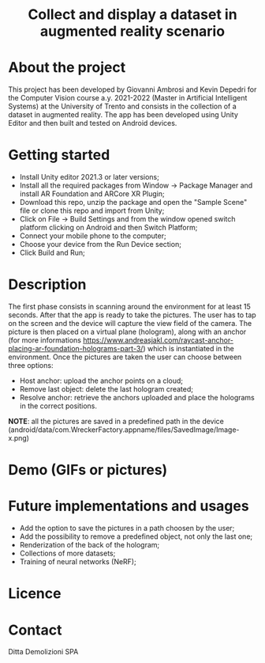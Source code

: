 # <p align="center">Collect and display a dataset in augmented reality scenario</p>

# About the project

This project has been developed by Giovanni Ambrosi and Kevin Depedri for the Computer Vision course a.y. 2021-2022 (Master in Artificial Intelligent Systems) at the University of Trento and consists in the collection of a dataset in augmented reality.
The app has been developed using Unity Editor and then built and tested on Android devices.  


# Getting started

* Install Unity editor 2021.3 or later versions;
* Install all the required packages from Window -> Package Manager and install AR Foundation and ARCore XR Plugin; 
* Download this repo, unzip the package and open the "Sample Scene" file or clone this repo and import from Unity;
* Click on File -> Build Settings and from the window opened switch platform clicking on Android and then Switch Platform;
* Connect your mobile phone to the computer;
* Choose your device from the Run Device section;
* Click Build and Run;

# Description
The first phase consists in scanning around the environment for at least 15 seconds. After that the app is ready to take the pictures.
The user has to tap on the screen and the device will capture the view field of the camera. The picture is then placed on a virtual plane (hologram), along with an anchor (for more informations https://www.andreasjakl.com/raycast-anchor-placing-ar-foundation-holograms-part-3/) which is instantiated in the environment.
Once the pictures are taken the user can choose between three options: 
* Host anchor: upload the anchor points on a cloud;
* Remove last object: delete the last hologram created;
* Resolve anchor: retrieve the anchors uploaded and place the holograms in the correct positions.

**NOTE**: all the pictures are saved in a predefined path in the device (android/data/com.WreckerFactory.appname/files/SavedImage/Image-x.png)


# Demo (GIFs or pictures)

# Future implementations and usages
* Add the option to save the pictures in a path choosen by the user;
* Add the possibility to remove a predefined object, not only the last one;
* Renderization of the back of the hologram;
* Collections of more datasets;
* Training of neural networks (NeRF);



# Licence

# Contact
Ditta Demolizioni SPA
